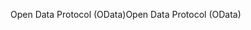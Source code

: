 <span data-ttu-id="0f258-101">Open Data Protocol (OData)</span><span class="sxs-lookup"><span data-stu-id="0f258-101">Open Data Protocol (OData)</span></span>